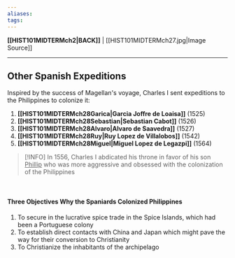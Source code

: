 ```yaml
---
aliases:
tags:
---
```

**[[HIST101MIDTERMch2|BACK]]** | [[HIST101MIDTERMch27.jpg|Image Source]]

---
## Other Spanish Expeditions
Inspired by the success of Magellan's voyage, Charles I sent expeditions to the Philippines to colonize it:
1. **[[HIST101MIDTERMch28Garica|Garcia Joffre de Loaisa]]** (1525)
2. **[[HIST101MIDTERMch28Sebastian|Sebastian Cabot]]** (1526)
3. **[[HIST101MIDTERMch28Alvaro|Alvaro de Saavedra]]** (1527)
4. **[[HIST101MIDTERMch28Ruy|Ruy Lopez de Villalobos]]** (1542)
5. **[[HIST101MIDTERMch28Miguel|Miguel Lopez de Legazpi]]** (1564)

>[!INFO] In 1556, Charles I abdicated his throne in favor of his son <u>Phillip</u>
> who was more aggressive and obsessed with the colonization of the Philippines

<br>

#### Three Objectives Why the Spaniards Colonized Philippines
1. To secure in the lucrative spice trade in the Spice Islands, which had been a Portuguese colony
2. To establish direct contacts with China and Japan which might pave the way for their conversion to Christianity
3. To Christianize the inhabitants of the archipelago